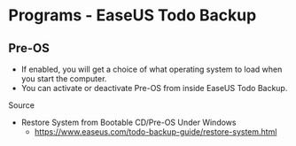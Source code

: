 # Programs - EaseUS Todo Backup

## Pre-OS

* If enabled, you will get a choice of what operating system to load when you start the computer.
* You can activate or deactivate Pre-OS from inside EaseUS Todo Backup.

Source

* Restore System from Bootable CD/Pre-OS Under Windows
  * https://www.easeus.com/todo-backup-guide/restore-system.html
